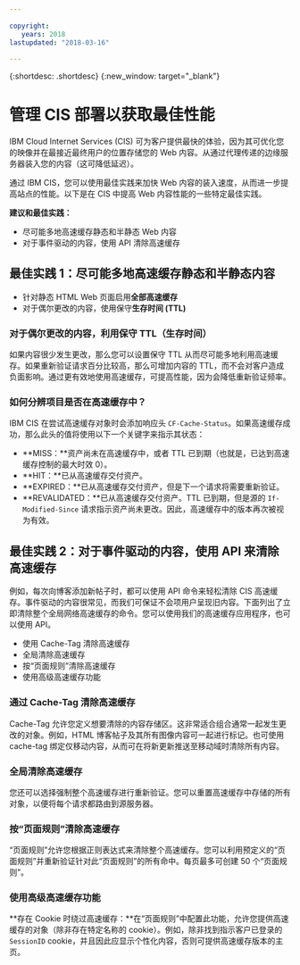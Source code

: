 ```yaml
---
  
copyright:
   years: 2018
lastupdated: "2018-03-16"
 
---
```


{:shortdesc: .shortdesc}
{:new_window: target="_blank"}


# 管理 CIS 部署以获取最佳性能

IBM Cloud Internet Services (CIS) 可为客户提供最快的体验，因为其可优化您的映像并在最接近最终用户的位置存储您的 Web 内容。从通过代理传递的边缘服务器装入您的内容（这可降低延迟）。

通过 IBM CIS，您可以使用最佳实践来加快 Web 内容的装入速度，从而进一步提高站点的性能。以下是在 CIS 中提高 Web 内容性能的一些特定最佳实践。

**建议和最佳实践：**

 * 尽可能多地高速缓存静态和半静态 Web 内容
 * 对于事件驱动的内容，使用 API 清除高速缓存
 
## 最佳实践 1：尽可能多地高速缓存静态和半静态内容

  * 针对静态 HTML Web 页面启用**全部高速缓存**
  * 对于偶尔更改的内容，使用保守**生存时间 (TTL)**

### 对于偶尔更改的内容，利用保守 TTL（生存时间）
如果内容很少发生更改，那么您可以设置保守 TTL 从而尽可能多地利用高速缓存。如果重新验证请求百分比较高，那么可增加内容的 TTL，而不会对客户造成负面影响。通过更有效地使用高速缓存，可提高性能，因为会降低重新验证频率。

### 如何分辨项目是否在高速缓存中？
IBM CIS 在尝试高速缓存对象时会添加响应头 `CF-Cache-Status`。如果高速缓存成功，那么此头的值将使用以下一个关键字来指示其状态：

* **MISS：**资产尚未在高速缓存中，或者 TTL 已到期（也就是，已达到高速缓存控制的最大时效 0）。
* **HIT：**已从高速缓存交付资产。
* **EXPIRED：**已从高速缓存交付资产，但是下一个请求将需要重新验证。
* **REVALIDATED：**已从高速缓存交付资产。TTL 已到期，但是源的 `If-Modified-Since` 请求指示资产尚未更改。因此，高速缓存中的版本再次被视为有效。

## 最佳实践 2：对于事件驱动的内容，使用 API 来清除高速缓存
例如，每次向博客添加新帖子时，都可以使用 API 命令来轻松清除 CIS 高速缓存。事件驱动的内容很常见，而我们可保证不会项用户呈现旧内容。下面列出了立即清除整个全局网络高速缓存的命令。您可以使用我们的高速缓存应用程序，也可以使用 API。

  * 使用 Cache-Tag 清除高速缓存
  * 全局清除高速缓存
  * 按“页面规则”清除高速缓存
  * 使用高级高速缓存功能

### 通过 Cache-Tag 清除高速缓存
Cache-Tag 允许您定义想要清除的内容存储区。这非常适合组合通常一起发生更改的对象。例如，HTML 博客帖子及其所有图像内容可一起进行标记。也可使用 cache-tag 绑定仅移动内容，从而可在将新更新推送至移动域时清除所有内容。

### 全局清除高速缓存
您还可以选择强制整个高速缓存进行重新验证。您可以重置高速缓存中存储的所有对象，以便将每个请求都路由到源服务器。

### 按“页面规则”清除高速缓存
“页面规则”允许您根据正则表达式来清除整个高速缓存。您可以利用预定义的“页面规则”并重新验证针对此“页面规则”的所有命中。每页最多可创建 50 个“页面规则”。

### 使用高级高速缓存功能

**存在 Cookie 时绕过高速缓存：**在“页面规则”中配置此功能，允许您提供高速缓存的对象（除非存在特定名称的 cookie）。例如，除非找到指示客户已登录的 `SessionID` cookie，并且因此应显示个性化内容，否则可提供高速缓存版本的主页。
